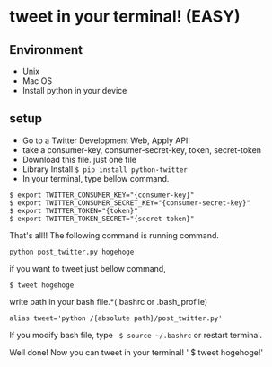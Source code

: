 
# tweet in your terminal! (EASY)

## Environment
- Unix
- Mac OS
- Install python in your device

## setup
- Go to a Twitter Development Web, Apply API!
- take a consumer-key, consumer-secret-key, token, secret-token
- Download this file. just one file
- Library Install `$ pip install python-twitter`
- In your terminal, type bellow command.

```
$ export TWITTER_CONSUMER_KEY="{consumer-key}"
$ export TWITTER_CONSUMER_SECRET_KEY="{consumer-secret-key}"
$ export TWITTER_TOKEN="{token}"
$ export TWITTER_TOKEN_SECRET="{secret-token}"
```

That's all!!
The following command is running command.

```
python post_twitter.py hogehoge
```

if you want to tweet just bellow command,
```
$ tweet hogehoge
```
write path in your bash file.*(.bashrc  or .bash_profile)
```bashrc
alias tweet='python /{absolute path}/post_twitter.py'
```

If you modify bash file, type ` $ source ~/.bashrc` or restart terminal.

Well done!
Now you can tweet in your terminal! ' $ tweet hogehoge!'
